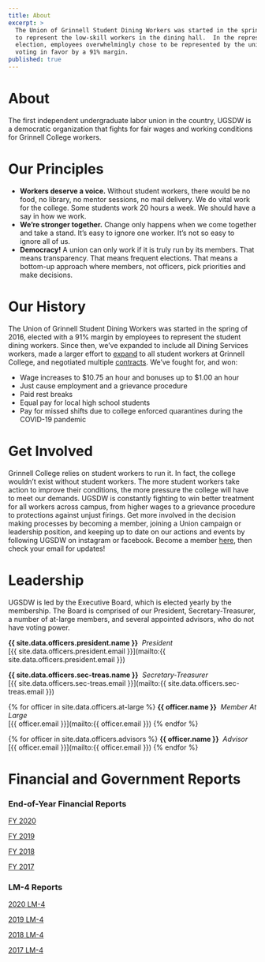 ```yaml
---
title: About
excerpt: >
  The Union of Grinnell Student Dining Workers was started in the spring of 2016
  to represent the low-skill workers in the dining hall.  In the representation
  election, employees overwhelmingly chose to be represented by the union,
  voting in favor by a 91% margin.
published: true
---
```

# About

The first independent  undergraduate labor union in the country, UGSDW is a democratic organization that fights for fair wages and working conditions for Grinnell College workers.

# Our Principles
- **Workers deserve a voice.**  Without student workers, there would be no food, no library, no mentor sessions, no mail delivery.  We do vital work for the college.  Some students work 20 hours a week.  We should have a say in how we work.
- **We’re stronger together.**  Change only happens when we come together and take a stand.  It’s easy to ignore one worker.  It’s not so easy to ignore all of us.
- **Democracy!**  A union can only work if it is truly run by its members.  That means transparency. That means frequent elections. That means a bottom-up approach where members, not officers, pick priorities and make decisions.


# Our History

The Union of Grinnell Student Dining Workers was started in the spring of 2016, elected with a 91% margin by employees to represent the student dining workers. Since then, we’ve expanded to include all Dining Services workers, made a larger effort to [expand](/together) to all student workers at Grinnell College, and negotiated multiple [contracts](/members/contract). We’ve fought for, and won:

- Wage increases to $10.75 an hour and bonuses up to $1.00 an hour
- Just cause employment and a grievance procedure
- Paid rest breaks
- Equal pay for local high school students
- Pay for missed shifts due to college enforced quarantines during the COVID-19 pandemic

# Get Involved
Grinnell College relies on student workers to run it. In fact, the college wouldn’t exist without student workers.  The more student workers take action to improve their conditions, the more pressure the college will have to meet our demands.  UGSDW is constantly fighting to win better treatment for all workers across campus, from higher wages to a grievance procedure to protections against unjust firings.  Get more involved in the decision making processes by becoming a member, joining a Union campaign or leadership position, and keeping up to date on our actions and events by following UGSDW on instagram or facebook. 
Become a member [here](/join), then check your email for updates!


# Leadership

UGSDW is led by the Executive Board, which is elected yearly by the membership. The Board is comprised of our President, Secretary-Treasurer, a number of at-large members, and several appointed advisors, who do not have voting power.

**{{ site.data.officers.president.name }}** &nbsp;*President* <br>
[{{ site.data.officers.president.email }}](mailto:{{ site.data.officers.president.email }})

**{{ site.data.officers.sec-treas.name }}** &nbsp;*Secretary-Treasurer* <br>
[{{ site.data.officers.sec-treas.email }}](mailto:{{ site.data.officers.sec-treas.email }})

{% for officer in site.data.officers.at-large %}
**{{ officer.name }}** &nbsp;*Member At Large* <br>
[{{ officer.email }}](mailto:{{ officer.email }})
{% endfor %}

{% for officer in site.data.officers.advisors %}
**{{ officer.name }}** &nbsp;*Advisor* <br>
[{{ officer.email }}](mailto:{{ officer.email }})
{% endfor %}

# Financial and Government Reports

### End-of-Year Financial Reports

[FY 2020](/assets/reports/fy2020.pdf)

[FY 2019](/assets/reports/fy2019.pdf)

[FY 2018](/assets/reports/fy2018.pdf)

[FY 2017](/assets/reports/fy2017.pdf)

### LM-4 Reports

[2020 LM-4](/assets/reports/lm_4_2020.pdf)

[2019 LM-4](/assets/reports/lm_4_2019.pdf)

[2018 LM-4](/assets/reports/lm_4_2018.pdf)

[2017 LM-4](/assets/reports/lm_4_2017.pdf)
